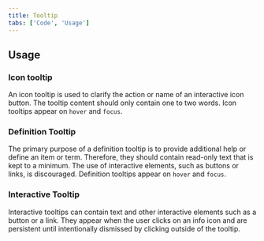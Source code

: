 ```yaml
---
title: Tooltip
tabs: ['Code', 'Usage']
---
```


## Usage

### Icon tooltip

An icon tooltip is used to clarify the action or name of an interactive icon button. The tooltip content should only contain one to two words. Icon tooltips appear on `hover` and `focus`.

### Definition Tooltip

The primary purpose of a definition tooltip is to provide additional help or define an item or term. Therefore, they should contain read-only text that is kept to a minimum. The use of interactive elements, such as buttons or links, is discouraged. Definition tooltips appear on `hover` and `focus`.

### Interactive Tooltip

Interactive tooltips can contain text and other interactive elements such as a button or a link. They appear when the user clicks on an info icon and are persistent until intentionally dismissed by clicking outside of the tooltip.
